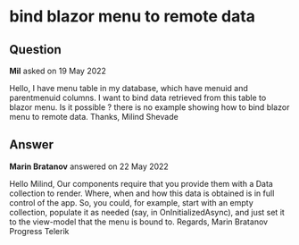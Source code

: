 # bind blazor menu to remote data

## Question

**Mil** asked on 19 May 2022

Hello, I have menu table in my database, which have menuid and parentmenuid columns. I want to bind data retrieved from this table to blazor menu. Is it possible ? there is no example showing how to bind blazor menu to remote data. Thanks, Milind Shevade

## Answer

**Marin Bratanov** answered on 22 May 2022

Hello Milind, Our components require that you provide them with a Data collection to render. Where, when and how this data is obtained is in full control of the app. So, you could, for example, start with an empty collection, populate it as needed (say, in OnInitializedAsync), and just set it to the view-model that the menu is bound to. Regards, Marin Bratanov Progress Telerik
